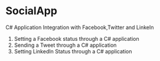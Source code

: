 SocialApp
=========

C# Application Integration with Facebook,Twitter and LinkeIn


  1.  Setting a Facebook status through a C# application
  2.  Sending a Tweet through a C# application
  3.  Setting LinkedIn Status through a C# application
  

